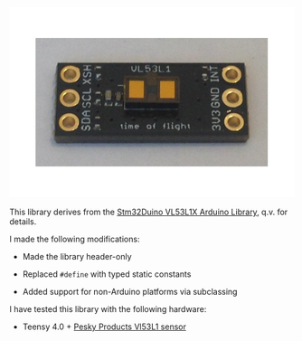 <img src="vl53l1.jpg">

This library derives from the 
[Stm32Duino VL53L1X Arduino Library](https://github.com/stm32duino/VL53L1X), q.v. for details.

I made the following modifications:

* Made the library header-only

* Replaced ```#define``` with typed static constants

* Added support for non-Arduino platforms via subclassing

I have tested this library with the following hardware:

* Teensy 4.0 + [Pesky Products Vl53L1 sensor](https://www.tindie.com/products/onehorse/vl53l1-long-range-proximity-sensor/)

